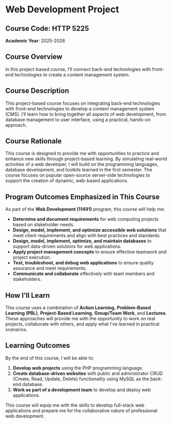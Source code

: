 # Web Development Project

## Course Code: HTTP 5225  
**Academic Year**: 2025-2026

## Course Overview
In this project-based course, I’ll connect back-end technologies with front-end technologies to create a content management system.

## Course Description
This project-based course focuses on integrating back-end technologies with front-end technologies to develop a content management system (CMS). I’ll learn how to bring together all aspects of web development, from database management to user interface, using a practical, hands-on approach.

## Course Rationale
This course is designed to provide me with opportunities to practice and enhance new skills through project-based learning. By simulating real-world activities of a web developer, I will build on the programming languages, database development, and toolkits learned in the first semester. The course focuses on popular open-source server-side technologies to support the creation of dynamic, web-based applications.

## Program Outcomes Emphasized in This Course
As part of the **Web Development (11491)** program, this course will help me:
- **Determine and document requirements** for web computing projects based on stakeholder needs.
- **Design, model, implement, and optimize accessible web solutions** that meet client requirements and align with best practices and standards.
- **Design, model, implement, optimize, and maintain databases** to support data-driven solutions for web applications.
- **Apply project management concepts** to ensure effective teamwork and project execution.
- **Test, troubleshoot, and debug web applications** to ensure quality assurance and meet requirements.
- **Communicate and collaborate** effectively with team members and stakeholders.

## How I’ll Learn
This course uses a combination of **Action Learning**, **Problem-Based Learning (PBL)**, **Project-Based Learning**, **Group/Team Work**, and **Lectures**. These approaches will provide me with the opportunity to work on real projects, collaborate with others, and apply what I’ve learned in practical scenarios.

## Learning Outcomes
By the end of this course, I will be able to:
1. **Develop web projects** using the PHP programming language.
2. **Create database-driven websites** with public and administrator CRUD (Create, Read, Update, Delete) functionality using MySQL as the back-end database.
3. **Work as part of a development team** to develop and deploy web applications.

This course will equip me with the skills to develop full-stack web applications and prepare me for the collaborative nature of professional web development.

